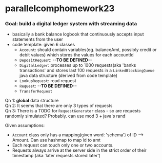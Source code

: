 # parallelcomphomework23

### Goal: build a digital ledger system with **streaming** data
- basically a bank balance logbook that continuously accepts input statements from the user
- code template: given 6 classes
  - `Account`: should contain variables(eg. balanceAmt, possibly credit or debit values) which stores the values for each accountId
  - `DepositRequest`: **--TO BE DEFINED--**
  - `DigitalLedger`: processes up to 1000 requests(aka 'banks transactions' and stores last 100 requests in a `LinkedBlockingQueue` java data structure (derived from code template)
  - `LookupRequest`: read request
  - `Request`: **--TO BE DEFINED--**
  - `TransferRequest` <br/>

Qn 1: **global** data structure <br/>
Qn 2: It seems that there are only 3 types of requests <br/>
Qn 3: There is a TODO for `RequestGenerator` class - so are requests randomly simulated? Probably. can use mod 3 + java's rand

Given assumptions:
- `Account` class only has a mapping(given word: 'schema') of ID --> Amount. Can use hashmap to map id to amt
- Each request can touch only one or two accounts.
- Requests always arrive at the server side in the strict
order of their timestamp (aka 'later requests stored later')